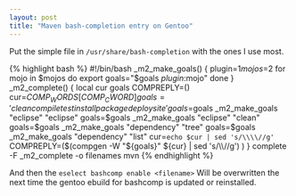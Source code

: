 ```yaml
---
layout: post
title: "Maven bash-completion entry on Gentoo"
---
```


Put the simple file in `/usr/share/bash-completion` with the ones I use most.



{% highlight bash %}
        #!/bin/bash
        _m2_make_goals()
        {
            plugin=$1
            mojos=$2
            for mojo in $mojos
            do
                export goals="$goals $plugin:$mojo"
            done
        }
         _m2_complete()
        {
            local cur goals
            COMPREPLY=()
            cur=${COMP_WORDS[COMP_CWORD]}
            goals='clean compile test install package deploy site'
            goals=$goals _m2_make_goals "eclipse" "eclipse"
            goals=$goals _m2_make_goals "eclipse" "clean"
            goals=$goals _m2_make_goals "dependency" "tree"
            goals=$goals _m2_make_goals "dependency" "list"
            cur=`echo $cur | sed 's/\\\\//g'`
            COMPREPLY=($(compgen -W "${goals}" ${cur} | sed 's/\\\\//g') )
        }
        complete -F _m2_complete -o filenames mvn
{% endhighlight %}



And then the ``eselect bashcomp enable <filename>``
Will be overwritten the next time the gentoo ebuild for bashcomp is updated or reinstalled. 
